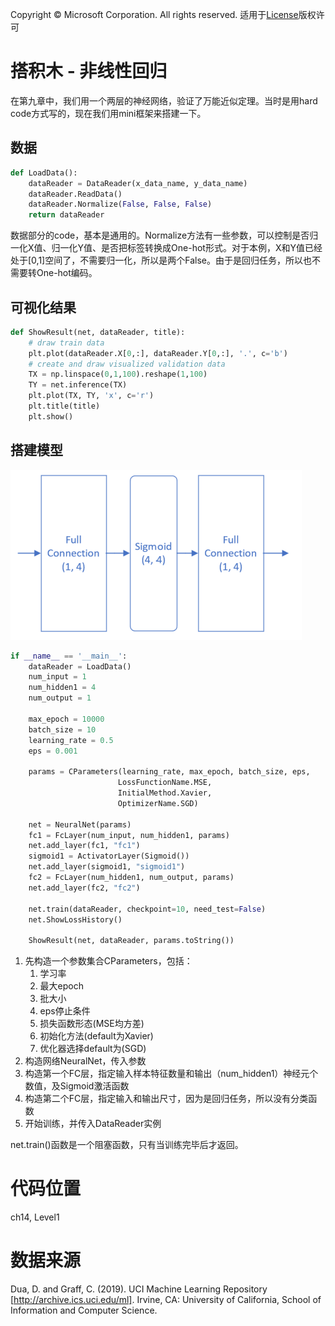 Copyright © Microsoft Corporation. All rights reserved.
  适用于[License](https://github.com/Microsoft/ai-edu/blob/master/LICENSE.md)版权许可

# 搭积木 - 非线性回归

在第九章中，我们用一个两层的神经网络，验证了万能近似定理。当时是用hard code方式写的，现在我们用mini框架来搭建一下。

## 数据

```Python
def LoadData():
    dataReader = DataReader(x_data_name, y_data_name)
    dataReader.ReadData()
    dataReader.Normalize(False, False, False)
    return dataReader
```

数据部分的code，基本是通用的。Normalize方法有一些参数，可以控制是否归一化X值、归一化Y值、是否把标签转换成One-hot形式。对于本例，X和Y值已经处于[0,1]空间了，不需要归一化，所以是两个False。由于是回归任务，所以也不需要转One-hot编码。

## 可视化结果

```Python
def ShowResult(net, dataReader, title):
    # draw train data
    plt.plot(dataReader.X[0,:], dataReader.Y[0,:], '.', c='b')
    # create and draw visualized validation data
    TX = np.linspace(0,1,100).reshape(1,100)
    TY = net.inference(TX)
    plt.plot(TX, TY, 'x', c='r')
    plt.title(title)
    plt.show()
```

## 搭建模型

<img src='./Images/14/non_linear_regression.png'/>

```Python
if __name__ == '__main__':
    dataReader = LoadData()
    num_input = 1
    num_hidden1 = 4
    num_output = 1

    max_epoch = 10000
    batch_size = 10
    learning_rate = 0.5
    eps = 0.001

    params = CParameters(learning_rate, max_epoch, batch_size, eps,
                        LossFunctionName.MSE, 
                        InitialMethod.Xavier, 
                        OptimizerName.SGD)

    net = NeuralNet(params)
    fc1 = FcLayer(num_input, num_hidden1, params)
    net.add_layer(fc1, "fc1")
    sigmoid1 = ActivatorLayer(Sigmoid())
    net.add_layer(sigmoid1, "sigmoid1")
    fc2 = FcLayer(num_hidden1, num_output, params)
    net.add_layer(fc2, "fc2")

    net.train(dataReader, checkpoint=10, need_test=False)
    net.ShowLossHistory()
    
    ShowResult(net, dataReader, params.toString())
```

1. 先构造一个参数集合CParameters，包括：
   1. 学习率
   2. 最大epoch
   3. 批大小
   4. eps停止条件
   5. 损失函数形态(MSE均方差)
   6. 初始化方法(default为Xavier)
   7. 优化器选择default为(SGD)
2. 构造网络NeuralNet，传入参数
3. 构造第一个FC层，指定输入样本特征数量和输出（num_hidden1）神经元个数值，及Sigmoid激活函数
4. 构造第二个FC层，指定输入和输出尺寸，因为是回归任务，所以没有分类函数
5. 开始训练，并传入DataReader实例

net.train()函数是一个阻塞函数，只有当训练完毕后才返回。

# 代码位置

ch14, Level1

# 数据来源

Dua, D. and Graff, C. (2019). UCI Machine Learning Repository [http://archive.ics.uci.edu/ml]. Irvine, CA: University of California, School of Information and Computer Science.

